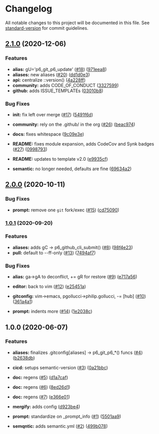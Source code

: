# Changelog

All notable changes to this project will be documented in this file. See [standard-version](https://github.com/conventional-changelog/standard-version) for commit guidelines.

## [2.1.0](https://github.com/p6m7g8/p6df-git/compare/v2.0.0...v2.1.0) (2020-12-06)


### Features

* **alias:** gU='p6_git_p6_update' ([#18](https://github.com/p6m7g8/p6df-git/issues/18)) ([971eea8](https://github.com/p6m7g8/p6df-git/commit/971eea84f0f60358b05b55975d01d1e5eeaa6f34))
* **aliases:** new aliases ([#20](https://github.com/p6m7g8/p6df-git/issues/20)) ([dd1d0e3](https://github.com/p6m7g8/p6df-git/commit/dd1d0e34549489fbb3edca10401fff20079e6d26))
* **api:** centralize ::version() ([4a228ff](https://github.com/p6m7g8/p6df-git/commit/4a228ff10bca0e52b59e9b6c7b7cd8b0e507abde))
* **community:** adds CODE_OF_CONDUCT ([3327599](https://github.com/p6m7g8/p6df-git/commit/332759993824388fa8f4f4ab882918771507811e))
* **github:** adds ISSUE_TEMPLATEs ([03010b8](https://github.com/p6m7g8/p6df-git/commit/03010b82c021ceb774781b3291ecbee0493c9da1))


### Bug Fixes

* **init:** fix left over merge ([#17](https://github.com/p6m7g8/p6df-git/issues/17)) ([5491f6d](https://github.com/p6m7g8/p6df-git/commit/5491f6ddbe23ef1a4d6a838a4c6982a9e902abe6))


* **community:** rely on the .github/ in the org ([#26](https://github.com/p6m7g8/p6df-git/issues/26)) ([beac974](https://github.com/p6m7g8/p6df-git/commit/beac97473f15fb5e6c6a988e4d649561668d45b1))
* **docs:** fixes whitespace ([9c09e3e](https://github.com/p6m7g8/p6df-git/commit/9c09e3e363c7248e0f38f67b55cc13757bdbb3eb))
* **README:** fixes module expansion, adds CodeCov and Synk badges ([#27](https://github.com/p6m7g8/p6df-git/issues/27)) ([0998793](https://github.com/p6m7g8/p6df-git/commit/0998793cd170593977e9528ac31ba71444d448a3))
* **README:** updates to template v2.0 ([e9935cf](https://github.com/p6m7g8/p6df-git/commit/e9935cf57e224f570e6e865b7a336ad6e1c86611))
* **semantic:** no longer needed, defaults are fine ([69634a2](https://github.com/p6m7g8/p6df-git/commit/69634a222c14dbdd3629abf6e06afe94fbda24a0))

## [2.0.0](https://github.com/p6m7g8/p6df-git/compare/v1.0.1...v2.0.0) (2020-10-11)


### Bug Fixes

* **prompt:** remove one `git` fork/exec ([#15](https://github.com/p6m7g8/p6df-git/issues/15)) ([cd75090](https://github.com/p6m7g8/p6df-git/commit/cd750908dc49ea959ae52a13d58181f799bd5551))

### [1.0.1](https://github.com/p6m7g8/p6df-git/compare/v1.0.0...v1.0.1) (2020-09-20)


### Features

* **aliases:** adds gC -> p6_github_cli_submit() ([#8](https://github.com/p6m7g8/p6df-git/issues/8)) ([98f4e23](https://github.com/p6m7g8/p6df-git/commit/98f4e232eb24b20851b0a25503069bb1b6c7b3e6))
* **pull:** default to --ff-only ([#13](https://github.com/p6m7g8/p6df-git/issues/13)) ([7494af7](https://github.com/p6m7g8/p6df-git/commit/7494af705330b19ebe3723080287785f46494dfb))


### Bug Fixes

* **alias:** ga->gA to deconflict, += gR for restore ([#9](https://github.com/p6m7g8/p6df-git/issues/9)) ([e717a56](https://github.com/p6m7g8/p6df-git/commit/e717a566e26a585ad9824aefec0dc1f2f9e04c72))
* **editor:** back to vim ([#12](https://github.com/p6m7g8/p6df-git/issues/12)) ([e25451a](https://github.com/p6m7g8/p6df-git/commit/e25451a4d3c62420de69f5f1a4ef379c157a0f59))
* **gitconfig:** vim->emacs, pgollucci->philip.gollucci, -= [hub] ([#10](https://github.com/p6m7g8/p6df-git/issues/10)) ([361a4a1](https://github.com/p6m7g8/p6df-git/commit/361a4a12f9e1de38e5eb9a42bed24ffe5e9dea41))


* **prompt:** indents more ([#14](https://github.com/p6m7g8/p6df-git/issues/14)) ([1e2038c](https://github.com/p6m7g8/p6df-git/commit/1e2038cafe86cfc443ef47b7bea63ea45b97231c))

## 1.0.0 (2020-06-07)


### Features

* **aliases:** finalizes .gitconfig[aliases] -> p6_git_p6_*() funcs ([#4](https://github.com/p6m7g8/p6df-git/issues/4)) ([b2638db](https://github.com/p6m7g8/p6df-git/commit/b2638dbab48bdcd0bcbbfd7daa89a1a6920043e4))
* **cicd:** setups semantic-version ([#3](https://github.com/p6m7g8/p6df-git/issues/3)) ([0a21bbc](https://github.com/p6m7g8/p6df-git/commit/0a21bbcf1ece0e2c0fcec7d2241ebdf9f60c2e0e))


* **doc:** regens ([#5](https://github.com/p6m7g8/p6df-git/issues/5)) ([d1a7caf](https://github.com/p6m7g8/p6df-git/commit/d1a7caf69c353ac6922122c88a40f82b5a4fa7b7))
* **doc:** regens ([#6](https://github.com/p6m7g8/p6df-git/issues/6)) ([8ed26d1](https://github.com/p6m7g8/p6df-git/commit/8ed26d197cab40c0a3ceb9559d44ec79b93e03dd))
* **doc:** regens ([#7](https://github.com/p6m7g8/p6df-git/issues/7)) ([e366e01](https://github.com/p6m7g8/p6df-git/commit/e366e01e8000f50b973703b28dfd4a734234ea4c))
* **mergify:** adds config ([d923be4](https://github.com/p6m7g8/p6df-git/commit/d923be497cd197f9bb4dbb2715b283ab4a792633))
* **prompt:** standardize on _prompt_info ([#1](https://github.com/p6m7g8/p6df-git/issues/1)) ([5501aa9](https://github.com/p6m7g8/p6df-git/commit/5501aa93b173ea8c6f68d00166d68b4207b53f37))
* **semqntic:** adds semantic.yml ([#2](https://github.com/p6m7g8/p6df-git/issues/2)) ([499b078](https://github.com/p6m7g8/p6df-git/commit/499b07812cd5f65af839c37251ca7197aaf2844e))
